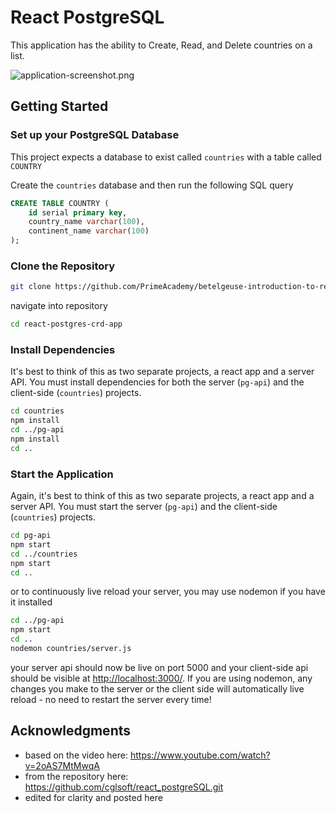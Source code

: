 # React PostgreSQL

This application has the ability to Create, Read, and Delete countries on a list.

![application-screenshot.png](application-screenshot.png)

## Getting Started



### Set up your PostgreSQL Database

This project expects a database to exist called `countries` with a table called `COUNTRY`

Create the `countries` database and then run the following SQL query

```SQL
CREATE TABLE COUNTRY (
    id serial primary key,
    country_name varchar(100),
    continent_name varchar(100)
);
```

### Clone the Repository

```bash
git clone https://github.com/PrimeAcademy/betelgeuse-introduction-to-react.git
```

navigate into repository

```bash
cd react-postgres-crd-app
```

### Install Dependencies

It's best to think of this as two separate projects, a react app and a server API. You must install dependencies for both the server (`pg-api`) and the client-side (`countries`) projects.

```bash
cd countries
npm install
cd ../pg-api
npm install
cd ..
```

### Start the Application

Again, it's best to think of this as two separate projects, a react app and a server API. You must start the server (`pg-api`) and the client-side (`countries`) projects.

```bash
cd pg-api
npm start
cd ../countries
npm start
cd ..
```

or to continuously live reload your server, you may use nodemon if you have it installed

```bash
cd ../pg-api
npm start
cd ..
nodemon countries/server.js
```

your server api should now be live on port 5000 and your client-side api should be visible at [http://localhost:3000/](http://localhost:3000/). If you are using nodemon, any changes you make to the server or the client side will automatically live reload - no need to restart the server every time!

## Acknowledgments

- based on the video here: https://www.youtube.com/watch?v=2oAS7MtMwqA
- from the repository here: https://github.com/cglsoft/react_postgreSQL.git
- edited for clarity and posted here


